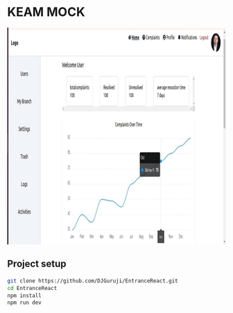 # KEAM MOCK

<img src="https://github.com/DJGuruji/cmsfront/blob/main/src/assets/img1.jpeg?raw=true" alt="cms" width="800" height="500">

## Project setup

```bash
git clone https://github.com/DJGuruji/EntranceReact.git
cd EntranceReact
npm install
npm run dev

```

